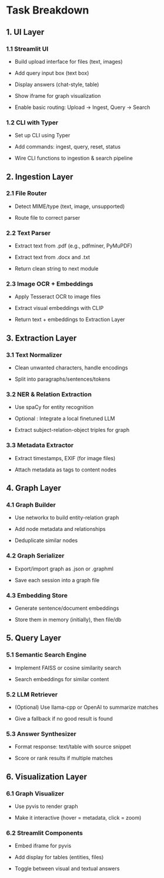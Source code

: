 # Task Breakdown
## 1. UI Layer
### 1.1 Streamlit UI
 - Build upload interface for files (text, images)

 - Add query input box (text box)

 - Display answers (chat-style, table)

 - Show iframe for graph visualization

 - Enable basic routing: Upload → Ingest, Query → Search

### 1.2 CLI with Typer
 - Set up CLI using Typer

 - Add commands: ingest, query, reset, status

 - Wire CLI functions to ingestion & search pipeline

## 2. Ingestion Layer
### 2.1 File Router
 - Detect MIME/type (text, image, unsupported)

 - Route file to correct parser

### 2.2 Text Parser
 - Extract text from .pdf (e.g., pdfminer, PyMuPDF)

 - Extract text from .docx and .txt

 - Return clean string to next module

### 2.3 Image OCR + Embeddings
 - Apply Tesseract OCR to image files

 - Extract visual embeddings with CLIP

 - Return text + embeddings to Extraction Layer

## 3. Extraction Layer
### 3.1 Text Normalizer
 - Clean unwanted characters, handle encodings

 - Split into paragraphs/sentences/tokens

### 3.2 NER & Relation Extraction
 - Use spaCy for entity recognition

 - Optional : Integrate a local finetuned LLM
 
 - Extract subject-relation-object triples for graph

### 3.3 Metadata Extractor
 - Extract timestamps, EXIF (for image files)

 - Attach metadata as tags to content nodes

## 4. Graph Layer
### 4.1 Graph Builder
 - Use networkx to build entity-relation graph

 - Add node metadata and relationships

 - Deduplicate similar nodes

### 4.2 Graph Serializer
 - Export/import graph as .json or .graphml

 - Save each session into a graph file

### 4.3 Embedding Store
 - Generate sentence/document embeddings

 - Store them in memory (initially), then file/db

## 5. Query Layer
### 5.1 Semantic Search Engine
 - Implement FAISS or cosine similarity search

 - Search embeddings for similar content

### 5.2 LLM Retriever
 - (Optional) Use llama-cpp or OpenAI to summarize matches

 - Give a fallback if no good result is found

### 5.3 Answer Synthesizer
 - Format response: text/table with source snippet

 - Score or rank results if multiple matches

## 6. Visualization Layer
### 6.1 Graph Visualizer
 - Use pyvis to render graph

 - Make it interactive (hover = metadata, click = zoom)

### 6.2 Streamlit Components
 - Embed iframe for pyvis

 - Add display for tables (entities, files)

 - Toggle between visual and textual answers

